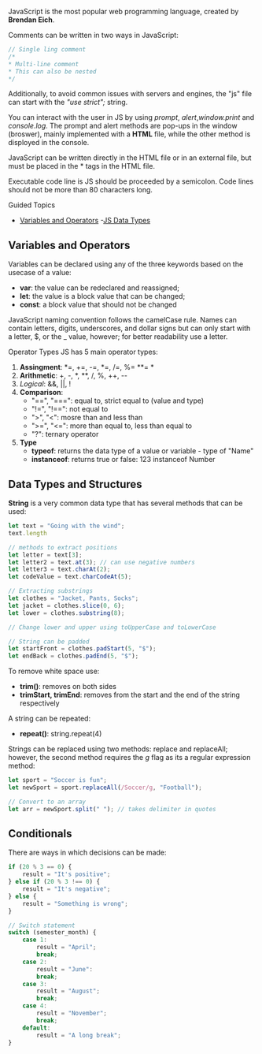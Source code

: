JavaScript is the most popular web programming language, created by **Brendan Eich**.

Comments can be written in two ways in JavaScript:
```js
// Single ling comment
/*
* Multi-line comment
* This can also be nested
*/
```
Additionally, to avoid common issues with servers and engines, the "js" file can start with the *"use strict";* string. 

You can interact with the user in JS by using *prompt*, *alert*,*window.print* and *console.log*. The prompt and alert methods are pop-ups in the window (broswer), mainly implemented with a **HTML** file, while the other method is disployed in the console.

JavaScript can be written directly in the HTML file or in an external file, but must be placed in the *<script></script> tags in the HTML file. 

Executable code line is JS should be proceeded by a semicolon. Code lines should not be more than 80 characters long. 

Guided Topics
- [Variables and Operators](#variables-and-operators)
-[JS Data Types](#data-types-and-structures)

## Variables and Operators
Variables can be declared using any of the three keywords based on the usecase of a value:
- **var**: the value can be redeclared and reassigned;
- **let**: the value is a block value that can be changed;
- **const**: a block value that should not be changed

JavaScript naming convention follows the camelCase rule. Names can contain letters, digits, underscores, and dollar signs but can only start with a letter, $, or the _ value, however; for better readability use a letter.

Operator Types
JS has 5 main operator types:
1. **Assingment**: *=, +=, -=, *=, /=, %= **= *
2. **Arithmetic**: +, -, *, **, /, %, ++, --
3. *Logical*: &&, ||, !
4. **Comparison**:
    - "==", "===": equal to, strict equal to (value and type)
    - "!=", "!==": not equal to
    - ">", "<": mosre than and less than
    - ">=", "<=": more than equal to, less than equal to
    - "?": ternary operator
5. **Type**
    - **typeof**: returns the data type of a value or variable - type of "Name"
    - **instanceof**: returns true or false: 123 instanceof Number

## Data Types and Structures
**String** is a very common data type that has several methods that can be used:
```js
let text = "Going with the wind";
text.length

// methods to extract positions
let letter = text[3];
let letter2 = text.at(3); // can use negative numbers
let letter3 = text.charAt(2);
let codeValue = text.charCodeAt(5); 

// Extracting substrings
let clothes = "Jacket, Pants, Socks";
let jacket = clothes.slice(0, 6);
let lower = clothes.substring(8);

// Change lower and upper using toUpperCase and toLowerCase

// String can be padded
let startFront = clothes.padStart(5, "$");
let endBack = clothes.padEnd(5, "$");
```
To remove white space use:
- **trim()**: removes on both sides
- **trimStart, trimEnd**: removes from the start and the end of the string respectively

A string can be repeated:
- **repeat()**: string.repeat(4)

Strings can be replaced using two methods: replace and replaceAll; however, the second method requires the *g* flag as its a regular expression method:
```js
let sport = "Soccer is fun";
let newSport = sport.replaceAll(/Soccer/g, "Football");

// Convert to an array
let arr = newSport.split(" "); // takes delimiter in quotes
```

## Conditionals
There are ways in which decisions can be made:
```js
if (20 % 3 == 0) {
    result = "It's positive";
} else if (20 % 3 !== 0) {
    result = "It's negative";
} else {
    result = "Something is wrong";
}

// Switch statement
switch (semester_month) {
    case 1:
        result = "April";
        break;
    case 2:
        result = "June":
        break;
    case 3:
        result = "August";
        break;
    case 4:
        result = "November";
        break;
    default:
        result = "A long break";
}
```